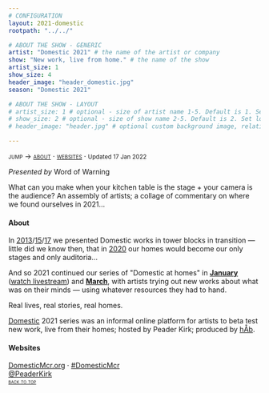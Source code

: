 ```yaml
---
# CONFIGURATION
layout: 2021-domestic
rootpath: "../../"

# ABOUT THE SHOW - GENERIC
artist: "Domestic 2021" # the name of the artist or company
show: "New work, live from home." # the name of the show
artist_size: 1
show_size: 4
header_image: "header_domestic.jpg"  
season: "Domestic 2021"

# ABOUT THE SHOW - LAYOUT
# artist_size: 1 # optional - size of artist name 1-5. Default is 1. Set longer names to lower values
# show_size: 2 # optional - size of show name 2-5. Default is 2. Set longer names to lower values
# header_image: "header.jpg" # optional custom background image, relative to current page

---
```

<span style='font-variant: small-caps'>jump → [about](/archive/2021-domestic/#about) · [websites](/archive/2021-domestic/#websites)</span> · <small>Updated 17 Jan 2022</small>        
        
*Presented by* Word of Warning         
         
What can you make when your kitchen table is the stage + your camera is the audience? An assembly of artists; a collage of commentary on where we found ourselves in 2021…        
         
#### About         
In [2013](/archive/2013-domestic)/[15](/archive/2015-domestic)/[17](/archive/2017-autumnwinter/pritchard) we presented Domestic works in tower blocks in transition — little did we know then, that in [2020](/archive/2020-domestic) our homes would become our only stages and only auditoria…        
        
And so 2021 continued our series of "Domestic at homes" in **[January](/archive/2021-domestic/january)** (<a href="http://youtu.be/VsDRVALM2Ao" target="_blank">watch livestream</a>) and **[March](/archive/2021-domestic/march)**, with artists trying out new works about what was on their minds — using whatever resources they had to hand.        
        
Real lives, real stories, real homes.        
        
[Domestic](/hab/domestic) 2021 series was an informal online platform for artists to beta test new work, live from their homes; hosted by Peader Kirk; produced by [hÅb](/hab).        
         
#### Websites         
<a href="http://domesticmcr.org" target="_blank">DomesticMcr.org</a> · <a href="http://twitter.com/hashtag/DomesticMcr" target="_blank">#DomesticMcr</a><br><a href="http://twitter.com/PeaderKirk" target="_blank">@PeaderKirk</a>         
<small><span style='font-variant: small-caps'>[back to top](/archive/2021-domestic)</span></small>        
